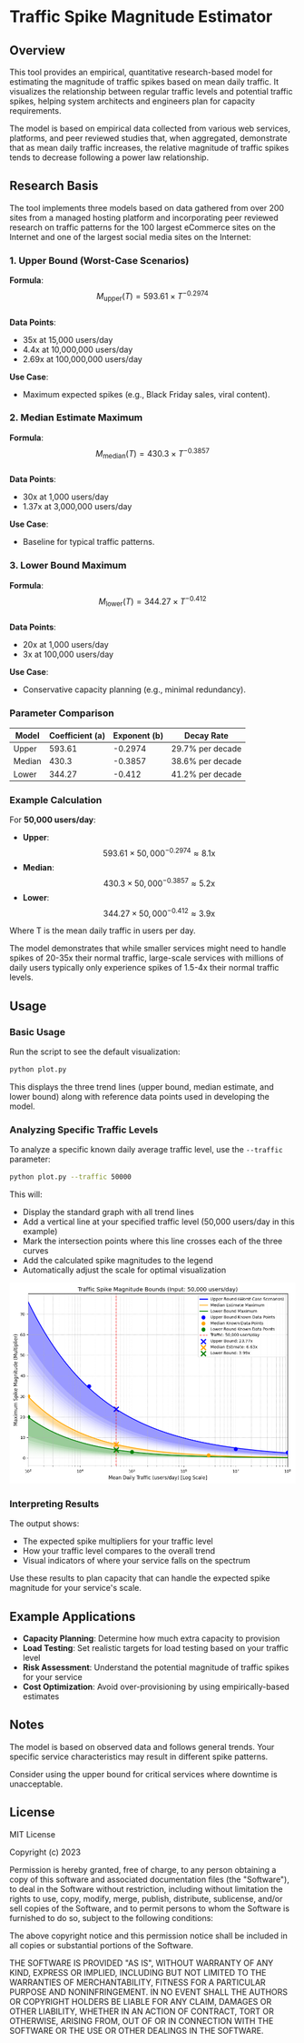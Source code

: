 # Traffic Spike Magnitude Estimator

## Overview

This tool provides an empirical, quantitative research-based model for estimating the magnitude of traffic spikes based on mean daily traffic. It visualizes the relationship between regular traffic levels and potential traffic spikes, helping system architects and engineers plan for capacity requirements.

The model is based on empirical data collected from various web services, platforms, and peer reviewed studies that, when aggregated, demonstrate that as mean daily traffic increases, the relative magnitude of traffic spikes tends to decrease following a power law relationship.

## Research Basis

The tool implements three models based on data gathered from over 200 sites from a managed hosting platform and incorporating peer reviewed research on traffic patterns for the 100 largest eCommerce sites on the Internet and one of the largest social media sites on the Internet:

### **1. Upper Bound (Worst-Case Scenarios)**  
**Formula**:  
$$M_{\text{upper}}(T) = 593.61 \times T^{-0.2974}$$  
**Data Points**:  
- 35x at 15,000 users/day  
- 4.4x at 10,000,000 users/day  
- 2.69x at 100,000,000 users/day  

**Use Case**:  
- Maximum expected spikes (e.g., Black Friday sales, viral content).  

### **2. Median Estimate Maximum**  
**Formula**:  
$$M_{\text{median}}(T) = 430.3 \times T^{-0.3857}$$  
**Data Points**:  
- 30x at 1,000 users/day  
- 1.37x at 3,000,000 users/day  

**Use Case**:  
- Baseline for typical traffic patterns.  

### **3. Lower Bound Maximum**  
**Formula**:  
$$M_{\text{lower}}(T) = 344.27 \times T^{-0.412}$$  
**Data Points**:  
- 20x at 1,000 users/day  
- 3x at 100,000 users/day  

**Use Case**:  
- Conservative capacity planning (e.g., minimal redundancy).  

### **Parameter Comparison**  
| Model | Coefficient (a) | Exponent (b) | Decay Rate |  
|-------|---------------------|------------------|------------|  
| Upper | 593.61 | -0.2974 | 29.7% per decade |  
| Median | 430.3 | -0.3857 | 38.6% per decade |  
| Lower | 344.27 | -0.412 | 41.2% per decade |  

### **Example Calculation**  
For **50,000 users/day**:  
- **Upper**: $$593.61 \times 50,000^{-0.2974} \approx 8.1\text{x}$$  
- **Median**: $$430.3 \times 50,000^{-0.3857} \approx 5.2\text{x}$$  
- **Lower**: $$344.27 \times 50,000^{-0.412} \approx 3.9\text{x}$$  

Where T is the mean daily traffic in users per day.

The model demonstrates that while smaller services might need to handle spikes of 20-35x their normal traffic, large-scale services with millions of daily users typically only experience spikes of 1.5-4x their normal traffic levels.

## Usage

### Basic Usage

Run the script to see the default visualization:

```bash
python plot.py
```

This displays the three trend lines (upper bound, median estimate, and lower bound) along with reference data points used in developing the model.

### Analyzing Specific Traffic Levels

To analyze a specific known daily average traffic level, use the `--traffic` parameter:

```bash
python plot.py --traffic 50000
```

This will:
- Display the standard graph with all trend lines
- Add a vertical line at your specified traffic level (50,000 users/day in this example)
- Mark the intersection points where this line crosses each of the three curves
- Add the calculated spike magnitudes to the legend
- Automatically adjust the scale for optimal visualization

![Example Figure](https://raw.githubusercontent.com/dr-robert-li/traffic-spike-estimator/refs/heads/main/example.png)

### Interpreting Results

The output shows:
- The expected spike multipliers for your traffic level
- How your traffic level compares to the overall trend
- Visual indicators of where your service falls on the spectrum

Use these results to plan capacity that can handle the expected spike magnitude for your service's scale.

## Example Applications

- **Capacity Planning**: Determine how much extra capacity to provision
- **Load Testing**: Set realistic targets for load testing based on your traffic level
- **Risk Assessment**: Understand the potential magnitude of traffic spikes for your service
- **Cost Optimization**: Avoid over-provisioning by using empirically-based estimates

## Notes

The model is based on observed data and follows general trends. Your specific service characteristics may result in different spike patterns. 

Consider using the upper bound for critical services where downtime is unacceptable.

## License

MIT License

Copyright (c) 2023

Permission is hereby granted, free of charge, to any person obtaining a copy
of this software and associated documentation files (the "Software"), to deal
in the Software without restriction, including without limitation the rights
to use, copy, modify, merge, publish, distribute, sublicense, and/or sell
copies of the Software, and to permit persons to whom the Software is
furnished to do so, subject to the following conditions:

The above copyright notice and this permission notice shall be included in all
copies or substantial portions of the Software.

THE SOFTWARE IS PROVIDED "AS IS", WITHOUT WARRANTY OF ANY KIND, EXPRESS OR
IMPLIED, INCLUDING BUT NOT LIMITED TO THE WARRANTIES OF MERCHANTABILITY,
FITNESS FOR A PARTICULAR PURPOSE AND NONINFRINGEMENT. IN NO EVENT SHALL THE
AUTHORS OR COPYRIGHT HOLDERS BE LIABLE FOR ANY CLAIM, DAMAGES OR OTHER
LIABILITY, WHETHER IN AN ACTION OF CONTRACT, TORT OR OTHERWISE, ARISING FROM,
OUT OF OR IN CONNECTION WITH THE SOFTWARE OR THE USE OR OTHER DEALINGS IN THE
SOFTWARE.

